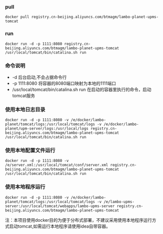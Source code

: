 ### pull

```
docker pull registry.cn-beijing.aliyuncs.com/btmagm/lambo-planet-upms-tomcat 
```

### run

```
docker run -d -p 1111:8080 registry.cn-beijing.aliyuncs.com/btmagm/lambo-planet-upms-tomcat /usr/local/tomcat/bin/catalina.sh run
```

### 命令说明

- -d 后台启动,不会占据命令行
- -p 1111:8080 将容器的8080端口映射为本地的1111端口
- /usr/local/tomcat/bin/catalina.sh run 在启动的容器里执行的命令，启动tomcat服务

### 使用本地日志目录

```
docker run -d -p 1111:8080 -v /e/docker/lambo-planet/tomcat/logs:/usr/local/tomcat/logs -v /e/docker/lambo-planet/upm-server/logs:/usr/local/logs registry.cn-beijing.aliyuncs.com/btmagm/lambo-planet-upms-tomcat /usr/local/tomcat/bin/catalina.sh run
```

### 使用本地配置文件运行

```
docker run -d -p 1111:8080 -v /e/server.xml:/usr/local/tomcat/conf/server.xml registry.cn-beijing.aliyuncs.com/btmagm/lambo-planet-upms-tomcat /usr/local/tomcat/bin/catalina.sh run
```

### 使用本地程序运行

```
docker run -d -p 1111:8080 -v /e/docker/lambo-planet/tomcat/logs:/usr/local/tomcat/logs -v /e/lambo-upms-server:/usr/local/tomcat/webapps/lambo-upms-server registry.cn-beijing.aliyuncs.com/btmagm/lambo-planet-upms-tomcat
```

注：本项目使用docker目的为便于分布式部署，不建议采用使用本地程序运行方式启动tomcat,如需运行本地程序请使用idea自带容器。